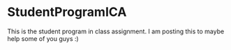# StudentProgramICA
This is the student program in class assignment. I am posting this to maybe help some of you guys :)
